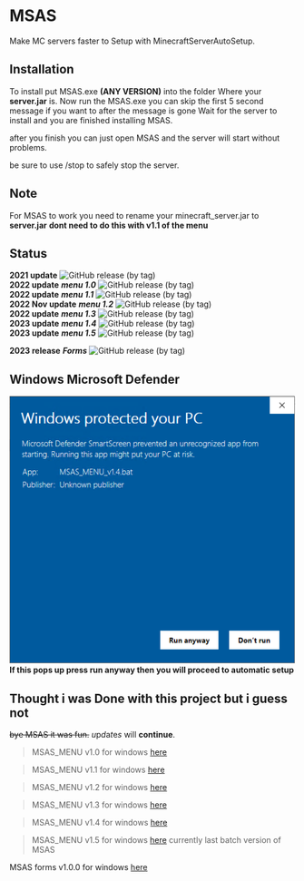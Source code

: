 # MSAS
Make MC servers faster to Setup with MinecraftServerAutoSetup.

## Installation
To install put MSAS.exe **(ANY VERSION)**
into the folder Where your **server.jar** is.
Now run the MSAS.exe you can skip the first 5 second message if you want to 
after the message is gone Wait for the server to install
and you are finished installing MSAS.

after you finish you can just open MSAS and the server will start without problems.

be sure to use /stop to safely stop the server.

## Note
For MSAS to work you need to rename your minecraft_server.jar to **server.jar** **dont need to do this with v1.1 of the menu**

## Status
**2021 update** ![GitHub release (by tag)](https://img.shields.io/github/downloads/ThexGameLord/MSAS/v1.0/total)<br>
**2022 update** ***menu 1.0*** ![GitHub release (by tag)](https://img.shields.io/github/downloads/ThexGameLord/MSAS/menu_v1.0/total)<br>
**2022 update** ***menu 1.1*** ![GitHub release (by tag)](https://img.shields.io/github/downloads/ThexGameLord/MSAS/menu_v1.1/total)<br>
**2022 Nov update** ***menu 1.2*** ![GitHub release (by tag)](https://img.shields.io/github/downloads/ThexGameLord/MSAS/menu_v1.2/total)<br>
**2022 update** ***menu 1.3*** ![GitHub release (by tag)](https://img.shields.io/github/downloads/ThexGameLord/MSAS/menu_v1.3/total)<br>
**2023 update** ***menu 1.4*** ![GitHub release (by tag)](https://img.shields.io/github/downloads/ThexGameLord/MSAS/menu_v1.4/total)<br>
**2023 update** ***menu 1.5*** ![GitHub release (by tag)](https://img.shields.io/github/downloads/ThexGameLord/MSAS/menu_v1.5/total)<br>

**2023 release** ***Forms*** ![GitHub release (by tag)](https://img.shields.io/github/downloads/ThexGameLord/MSAS/form-1.0.0/total)<br>

## Windows Microsoft Defender

<img src="https://github.com/ThexGameLord/MSAS/blob/main/images/MDSS.PNG?raw=true" alt="IMAGE_MSAS"></img><br>
**If this pops up press run anyway then you will proceed to automatic setup**

## Thought i was Done with this project but i guess not
~~bye MSAS it was fun.~~ *u*p*d*a*t*e*s* will **continue**.

> MSAS_MENU v1.0 for windows [here](https://github.com/ThexGameLord/MSAS/releases/tag/menu_v1.0)

> MSAS_MENU v1.1 for windows [here](https://github.com/ThexGameLord/MSAS/releases/tag/menu_v1.1)

>MSAS_MENU v1.2 for windows [here](https://github.com/ThexGameLord/MSAS/releases/tag/menu_v1.2)

>MSAS_MENU v1.3 for windows [here](https://github.com/ThexGameLord/MSAS/releases/tag/menu_v1.3)

>MSAS_MENU v1.4 for windows [here](https://github.com/ThexGameLord/MSAS/releases/tag/menu_v1.4)

>MSAS_MENU v1.5 for windows [here](https://github.com/ThexGameLord/MSAS/releases/tag/menu_v1.5) currently last batch version of MSAS

MSAS forms v1.0.0 for windows [here](https://github.com/ThexGameLord/MSAS/releases/tag/form-1.0.0)
